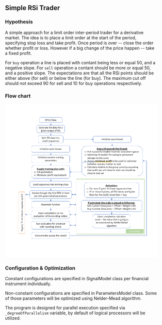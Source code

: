 ## Simple RSi Trader

### Hypothesis

A simple approach for a limit order inter-period trader for a derivative market. 
The idea is to place a limit order at the start of the period, specifying stop loss and take profit. Once period is over -- close the order whether profit or loss. 
However if a big change of the price happen -- take a fixed profit.

For `buy` operation a line is placed with contant being less or equal 50, and a negative slope. 
For `sell` operation a contant should be more or equal 50, and a positive slope.
The expectations are that all the RSi points should be either above (for sell) or below the line (for buy). The maximum cut off should not exceed 90 for sell and 10 for buy operations respectively.

### Flow chart

![Algorithm](Data/simple-rsi-trader-algo.png)


### Configuration & Optimization

Constant configurations are specified in SignalModel class per financial instrument individually. 

Non-constant configurations are specified in ParametersModel class. Some of those parameters will be optimized using Nelder-Mead algorithm.

The program is designed for parallel execution specified via `_degreeOfParallelism` variable, by default of logical processors will be utilized.